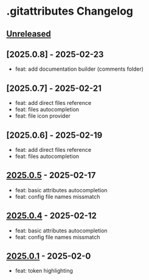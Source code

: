 <!-- Keep a Changelog guide -> https://keepachangelog.com -->

# .gitattributes Changelog

## [Unreleased]

## [2025.0.8] - 2025-02-23

- feat: add documentation builder (comments folder)

## [2025.0.7] - 2025-02-21

- feat: add direct files reference
- feat: files autocompletion
- feat: file icon provider

## [2025.0.6] - 2025-02-19

- feat: add direct files reference
- feat: files autocompletion

## [2025.0.5] - 2025-02-17

- feat: basic attributes autocompletion
- feat: config file names missmatch

## [2025.0.4] - 2025-02-12

- feat: basic attributes autocompletion
- feat: config file names missmatch

## [2025.0.1] - 2025-02-0

- feat: token highlighting

[Unreleased]: https://github.com/xepozz/gitattributes-plugin/compare/v2025.0.5...HEAD
[2025.0.5]: https://github.com/xepozz/gitattributes-plugin/compare/v2025.0.4...v2025.0.5
[2025.0.4]: https://github.com/xepozz/gitattributes-plugin/compare/v2025.0.1...v2025.0.4
[2025.0.1]: https://github.com/xepozz/gitattributes-plugin/commits/v2025.0.1
